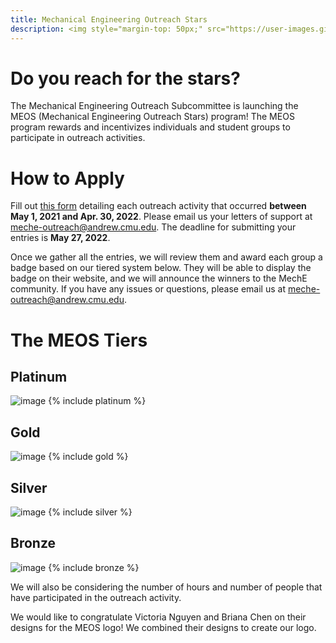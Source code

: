 ```yaml
---
title: Mechanical Engineering Outreach Stars
description: <img style="margin-top: 50px;" src="https://user-images.githubusercontent.com/6705753/178507634-d0313bd5-4c10-4e07-ab91-84ebb9fa2605.png">
---
```


# Do you reach for the stars?
The Mechanical Engineering Outreach Subcommittee is launching the MEOS (Mechanical Engineering Outreach Stars) program! The MEOS program rewards and incentivizes individuals and student groups to participate in outreach activities.

# How to Apply
Fill out [this form](https://docs.google.com/forms/d/e/1FAIpQLSdIHSbRC6QrDZQijpllXZrZnV13MHvGK0o3DlkFLofDPrDPng/viewform?usp=sf_link) detailing each outreach activity that occurred __between May 1, 2021 and Apr. 30, 2022__. Please email us your letters of support at [meche-outreach@andrew.cmu.edu](mailto:meche-outreach@andrew.cmu.edu). The deadline for submitting your entries is __May 27, 2022__.

Once we gather all the entries, we will review them and award each group a badge based on our tiered system below. They will be able to display the badge on their website, and we will announce the winners to the MechE community. If you have any issues or questions, please email us at [meche-outreach@andrew.cmu.edu](mailto:meche-outreach@andrew.cmu.edu).

# The MEOS Tiers
## Platinum
![image](https://ashleydalrymple.files.wordpress.com/2022/02/meos-pt.png)
{% include platinum %}

## Gold
![image](https://ashleydalrymple.files.wordpress.com/2022/02/meos-gold-1.png)
{% include gold %}
  
## Silver
![image](https://ashleydalrymple.files.wordpress.com/2022/02/meos-silver-1.png)
{% include silver %}
  
## Bronze 
![image](https://ashleydalrymple.files.wordpress.com/2022/02/meos-bronze-1.png)
{% include bronze %}

We will also be considering the number of hours and number of people that have participated in the outreach activity.

We would like to congratulate Victoria Nguyen and Briana Chen on their designs for the MEOS logo! We combined their designs to create our logo.
